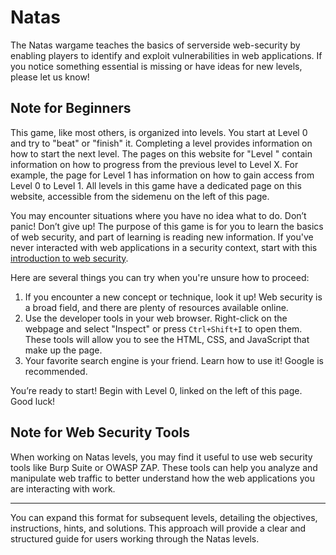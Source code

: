 # Natas
 
The Natas wargame teaches the basics of serverside web-security by enabling players to identify and exploit vulnerabilities in web applications. If you notice something essential is missing or have ideas for new levels, please let us know!
 
## Note for Beginners
 
This game, like most others, is organized into levels. You start at Level 0 and try to "beat" or "finish" it. Completing a level provides information on how to start the next level. The pages on this website for "Level <X>" contain information on how to progress from the previous level to Level X. For example, the page for Level 1 has information on how to gain access from Level 0 to Level 1. All levels in this game have a dedicated page on this website, accessible from the sidemenu on the left of this page.

You may encounter situations where you have no idea what to do. Don’t panic! Don’t give up! The purpose of this game is for you to learn the basics of web security, and part of learning is reading new information. If you've never interacted with web applications in a security context, start with this [introduction to web security](insert_link_here).

Here are several things you can try when you're unsure how to proceed:

1. If you encounter a new concept or technique, look it up! Web security is a broad field, and there are plenty of resources available online.
2. Use the developer tools in your web browser. Right-click on the webpage and select "Inspect" or press `Ctrl+Shift+I` to open them. These tools will allow you to see the HTML, CSS, and JavaScript that make up the page.
3. Your favorite search engine is your friend. Learn how to use it! Google is recommended.

You’re ready to start! Begin with Level 0, linked on the left of this page. Good luck!

## Note for Web Security Tools

When working on Natas levels, you may find it useful to use web security tools like Burp Suite or OWASP ZAP. These tools can help you analyze and manipulate web traffic to better understand how the web applications you are interacting with work.

---

You can expand this format for subsequent levels, detailing the objectives, instructions, hints, and solutions. This approach will provide a clear and structured guide for users working through the Natas levels.
